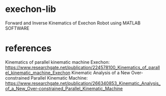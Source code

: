 # exechon-lib
Forward and Inverse Kinematics of Exechon Robot using MATLAB SOFTWARE
# references
Kinematics of parallel kinematic machine Exechon: https://www.researchgate.net/publication/224578100_Kinematics_of_parallel_kinematic_machine_Exechon
Kinematic Analysis of a New Over-constrained Parallel Kinematic Machine: https://www.researchgate.net/publication/266340853_Kinematic_Analysis_of_a_New_Over-constrained_Parallel_Kinematic_Machine